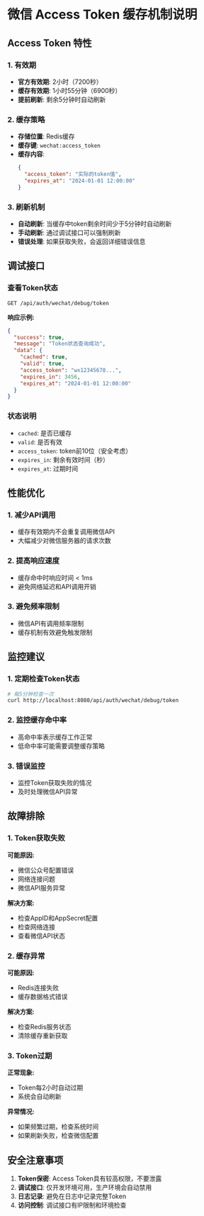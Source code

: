 # 微信 Access Token 缓存机制说明

## Access Token 特性

### 1. 有效期
- **官方有效期**: 2小时（7200秒）
- **缓存有效期**: 1小时55分钟（6900秒）
- **提前刷新**: 剩余5分钟时自动刷新

### 2. 缓存策略
- **存储位置**: Redis缓存
- **缓存键**: `wechat:access_token`
- **缓存内容**: 
  ```json
  {
    "access_token": "实际的token值",
    "expires_at": "2024-01-01 12:00:00"
  }
  ```

### 3. 刷新机制
- **自动刷新**: 当缓存中token剩余时间少于5分钟时自动刷新
- **手动刷新**: 通过调试接口可以强制刷新
- **错误处理**: 如果获取失败，会返回详细错误信息

## 调试接口

### 查看Token状态
```
GET /api/auth/wechat/debug/token
```

**响应示例:**
```json
{
  "success": true,
  "message": "Token状态查询成功",
  "data": {
    "cached": true,
    "valid": true,
    "access_token": "wx12345678...",
    "expires_in": 3456,
    "expires_at": "2024-01-01 12:00:00"
  }
}
```

### 状态说明
- `cached`: 是否已缓存
- `valid`: 是否有效
- `access_token`: token前10位（安全考虑）
- `expires_in`: 剩余有效时间（秒）
- `expires_at`: 过期时间

## 性能优化

### 1. 减少API调用
- 缓存有效期内不会重复调用微信API
- 大幅减少对微信服务器的请求次数

### 2. 提高响应速度
- 缓存命中时响应时间 < 1ms
- 避免网络延迟和API调用开销

### 3. 避免频率限制
- 微信API有调用频率限制
- 缓存机制有效避免触发限制

## 监控建议

### 1. 定期检查Token状态
```bash
# 每5分钟检查一次
curl http://localhost:8080/api/auth/wechat/debug/token
```

### 2. 监控缓存命中率
- 高命中率表示缓存工作正常
- 低命中率可能需要调整缓存策略

### 3. 错误监控
- 监控Token获取失败的情况
- 及时处理微信API异常

## 故障排除

### 1. Token获取失败
**可能原因:**
- 微信公众号配置错误
- 网络连接问题
- 微信API服务异常

**解决方案:**
- 检查AppID和AppSecret配置
- 检查网络连接
- 查看微信API状态

### 2. 缓存异常
**可能原因:**
- Redis连接失败
- 缓存数据格式错误

**解决方案:**
- 检查Redis服务状态
- 清除缓存重新获取

### 3. Token过期
**正常现象:**
- Token每2小时自动过期
- 系统会自动刷新

**异常情况:**
- 如果频繁过期，检查系统时间
- 如果刷新失败，检查微信配置

## 安全注意事项

1. **Token保密**: Access Token具有较高权限，不要泄露
2. **调试接口**: 仅开发环境可用，生产环境会自动禁用
3. **日志记录**: 避免在日志中记录完整Token
4. **访问控制**: 调试接口有IP限制和环境检查 